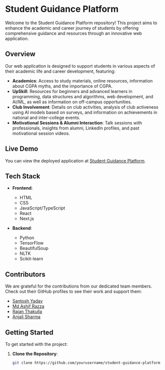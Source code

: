 # Student Guidance Platform

Welcome to the Student Guidance Platform repository! This project aims to enhance the academic and career journey of students by offering comprehensive guidance and resources through an innovative web application.

## Overview

Our web application is designed to support students in various aspects of their academic life and career development, featuring:

- **Academics**: Access to study materials, online resources, information about CGPA myths, and the importance of CGPA.
- **UpSkill**: Resources for beginners and advanced learners in programming, data structures and algorithms, web development, and AI/ML, as well as information on off-campus opportunities.
- **Club Involvement**: Details on club activities, analysis of club activeness using AI models based on surveys, and information on achievements in national and inter-college events.
- **Motivational Sessions & Alumni Interaction**: Talk sessions with professionals, insights from alumni, LinkedIn profiles, and past motivational session videos.

## Live Demo

You can view the deployed application at [Student Guidance Platform](https://guidancehub.vercel.app/).

## Tech Stack

- **Frontend**:
  - HTML
  - CSS
  - JavaScript/TypeScript
  - React
  - Next.js

- **Backend**:
  - Python
  - TensorFlow
  - BeautifulSoup
  - NLTK
  - Scikit-learn

## Contributors

We are grateful for the contributions from our dedicated team members. Check out their GitHub profiles to see their work and support them:

- [Santosh Yadav](https://github.com/santoydv)
- [Md Ashif Razza](https://github.com/mdashifraza7786)
- [Rajan Thakulla](https://github.com/rajanthakulla)
- [Anjali Sharma](https://github.com/anjali03027)

## Getting Started

To get started with the project:

1. **Clone the Repository**:
   ```bash
   git clone https://github.com/yourusername/student-guidance-platform.git

